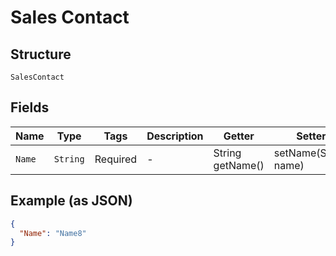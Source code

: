 
# Sales Contact

## Structure

`SalesContact`

## Fields

| Name | Type | Tags | Description | Getter | Setter |
|  --- | --- | --- | --- | --- | --- |
| `Name` | `String` | Required | - | String getName() | setName(String name) |

## Example (as JSON)

```json
{
  "Name": "Name8"
}
```

